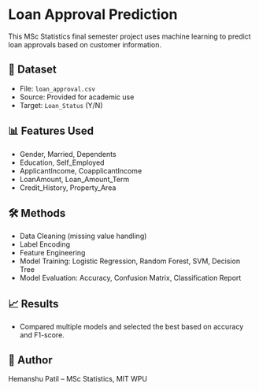 # Loan Approval Prediction

This MSc Statistics final semester project uses machine learning to predict loan approvals based on customer information.

## 📁 Dataset
- File: `loan_approval.csv`
- Source: Provided for academic use
- Target: `Loan_Status` (Y/N)

## 📊 Features Used
- Gender, Married, Dependents
- Education, Self_Employed
- ApplicantIncome, CoapplicantIncome
- LoanAmount, Loan_Amount_Term
- Credit_History, Property_Area

## 🛠 Methods
- Data Cleaning (missing value handling)
- Label Encoding
- Feature Engineering
- Model Training: Logistic Regression, Random Forest, SVM, Decision Tree
- Model Evaluation: Accuracy, Confusion Matrix, Classification Report

## 📈 Results
- Compared multiple models and selected the best based on accuracy and F1-score.

## 📌 Author
Hemanshu Patil – MSc Statistics, MIT WPU
